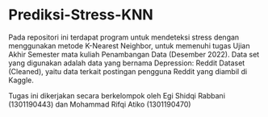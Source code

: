 # Prediksi-Stress-KNN
Pada repositori ini terdapat program untuk mendeteksi stress dengan menggunakan metode K-Nearest Neighbor, untuk memenuhi tugas Ujian Akhir Semester mata kuliah Penambangan Data (Desember 2022).
Data set yang digunakan adalah data yang bernama Depression: Reddit Dataset (Cleaned), yaitu data terkait postingan pengguna Reddit yang diambil di Kaggle.

Tugas ini dikerjakan secara berkelompok oleh Egi Shidqi Rabbani (1301190443) dan Mohammad Rifqi Atiko (1301190470)
